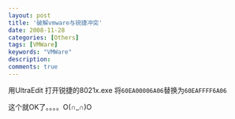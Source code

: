 ```yaml
---
layout: post
title: '破解vmware与锐捷冲突'
date: 2008-11-28
categories: [Others]
tags: [VMWare]
keywords: "VMWare"
description: 
comments: true
---
```

用UltraEdit 打开锐捷的8021x.exe 将```60EA00006A06```替换为```60EAFFFF6A06```

这个就OK了。。。。O(∩_∩)O
